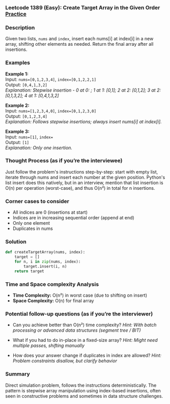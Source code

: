 ### Leetcode 1389 (Easy): Create Target Array in the Given Order [Practice](https://leetcode.com/problems/create-target-array-in-the-given-order)

### Description  
Given two lists, `nums` and `index`, insert each nums[i] at index[i] in a new array, shifting other elements as needed. Return the final array after all insertions.

### Examples  
**Example 1:**  
Input: `nums=[0,1,2,3,4]`, `index=[0,1,2,2,1]`  
Output: `[0,4,1,3,2]`  
*Explanation: Stepwise insertion - 0 at 0: ; 1 at 1: [0,1]; 2 at 2: [0,1,2]; 3 at 2: [0,1,3,2]; 4 at 1: [0,4,1,3,2]*

**Example 2:**  
Input: `nums=[1,2,3,4,0]`, `index=[0,1,2,3,0]`  
Output: `[0,1,2,3,4]`  
*Explanation: Follows stepwise insertions; always insert nums[i] at index[i].*

**Example 3:**  
Input: `nums=[1]`, `index=`  
Output: `[1]`  
*Explanation: Only one insertion.*

### Thought Process (as if you’re the interviewee)  
Just follow the problem's instructions step-by-step: start with empty list, iterate through nums and insert each number at the given position. Python's list insert does this natively, but in an interview, mention that list insertion is O(n) per operation (worst-case), and thus O(n²) in total for n insertions.

### Corner cases to consider  
- All indices are 0 (insertions at start)
- Indices are in increasing sequential order (append at end)
- Only one element
- Duplicates in nums

### Solution

```python
def createTargetArray(nums, index):
    target = []
    for n, i in zip(nums, index):
        target.insert(i, n)
    return target
```

### Time and Space complexity Analysis  
- **Time Complexity:** O(n²) in worst case (due to shifting on insert)
- **Space Complexity:** O(n) for final array

### Potential follow-up questions (as if you’re the interviewer)  
- Can you achieve better than O(n²) time complexity?
  *Hint: With batch processing or advanced data structures (segment tree / BIT)*

- What if you had to do in-place in a fixed-size array?
  *Hint: Might need multiple passes, shifting manually*

- How does your answer change if duplicates in index are allowed?
  *Hint: Problem constraints disallow, but clarify behavior*

### Summary
Direct simulation problem, follows the instructions deterministically. The pattern is stepwise array manipulation using index-based insertions, often seen in constructive problems and sometimes in data structure challenges.